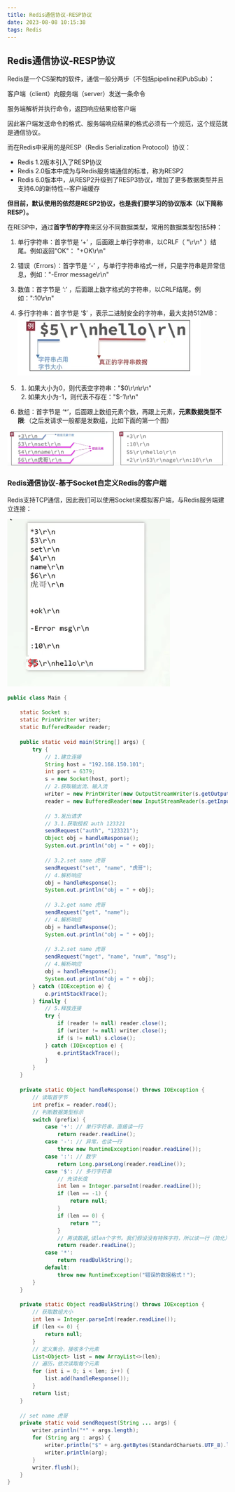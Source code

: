 ```yaml
---
title: Redis通信协议-RESP协议
date: 2023-08-08 10:15:38
tags: Redis
---
```


## Redis通信协议-RESP协议

Redis是一个CS架构的软件，通信一般分两步（不包括pipeline和PubSub）：

客户端（client）向服务端（server）发送一条命令

服务端解析并执行命令，返回响应结果给客户端

因此客户端发送命令的格式、服务端响应结果的格式必须有一个规范，这个规范就是通信协议。

而在Redis中采用的是RESP（Redis Serialization Protocol）协议：

- Redis 1.2版本引入了RESP协议
- Redis 2.0版本中成为与Redis服务端通信的标准，称为RESP2
- Redis 6.0版本中，从RESP2升级到了RESP3协议，增加了更多数据类型并且支持6.0的新特性--客户端缓存

**但目前，默认使用的依然是RESP2协议，也是我们要学习的协议版本（以下简称RESP）。**





在RESP中，通过**首字节的字符**来区分不同数据类型，常用的数据类型包括5种：

1. 单行字符串：首字节是 ‘+’ ，后面跟上单行字符串，以CRLF（ "\r\n" ）结尾。例如返回"OK"： "+OK\r\n"
2. 错误（Errors）：首字节是 ‘-’ ，与单行字符串格式一样，只是字符串是异常信息，例如："-Error message\r\n"
3. 数值：首字节是 ‘:’ ，后面跟上数字格式的字符串，以CRLF结尾。例如：":10\r\n"
4. 多行字符串：首字节是 ‘$’ ，表示二进制安全的字符串，最大支持512MB：![img](../pic/Redis%E9%80%9A%E4%BF%A1%E5%8D%8F%E8%AE%AE-RESP%E5%8D%8F%E8%AE%AE/1690448256079-ef3dec19-e5d0-434e-9626-f2948a41610d.png)

1. 1. 如果大小为0，则代表空字符串："$0\r\n\r\n"
   2. 如果大小为-1，则代表不存在："$-1\r\n"

1. 数组：首字节是 ‘*’，后面跟上数组元素个数，再跟上元素，**元素数据类型不限**:（之后发请求一般都是发数组，比如下面的第一个图）

![img](../pic/Redis%E9%80%9A%E4%BF%A1%E5%8D%8F%E8%AE%AE-RESP%E5%8D%8F%E8%AE%AE/1689684101381-ee2e0eac-7e07-4b04-b6d8-0f32b1fc8e6e.png)

### Redis通信协议-基于Socket自定义Redis的客户端

Redis支持TCP通信，因此我们可以使用Socket来模拟客户端，与Redis服务端建立连接：

![img](../pic/Redis%E9%80%9A%E4%BF%A1%E5%8D%8F%E8%AE%AE-RESP%E5%8D%8F%E8%AE%AE/1690449265866-51f2b68a-f511-4bc1-8fc0-a0f154ea44e2.png)

```java
public class Main {

    static Socket s;
    static PrintWriter writer;
    static BufferedReader reader;

    public static void main(String[] args) {
        try {
            // 1.建立连接
            String host = "192.168.150.101";
            int port = 6379;
            s = new Socket(host, port);
            // 2.获取输出流、输入流
            writer = new PrintWriter(new OutputStreamWriter(s.getOutputStream(), StandardCharsets.UTF_8));
            reader = new BufferedReader(new InputStreamReader(s.getInputStream(), StandardCharsets.UTF_8));

            // 3.发出请求
            // 3.1.获取授权 auth 123321
            sendRequest("auth", "123321");
            Object obj = handleResponse();
            System.out.println("obj = " + obj);

            // 3.2.set name 虎哥
            sendRequest("set", "name", "虎哥");
            // 4.解析响应
            obj = handleResponse();
            System.out.println("obj = " + obj);

            // 3.2.get name 虎哥
            sendRequest("get", "name");
            // 4.解析响应
            obj = handleResponse();
            System.out.println("obj = " + obj);

            // 3.2.set name 虎哥
            sendRequest("mget", "name", "num", "msg");
            // 4.解析响应
            obj = handleResponse();
            System.out.println("obj = " + obj);
        } catch (IOException e) {
            e.printStackTrace();
        } finally {
            // 5.释放连接
            try {
                if (reader != null) reader.close();
                if (writer != null) writer.close();
                if (s != null) s.close();
            } catch (IOException e) {
                e.printStackTrace();
            }
        }
    }

    private static Object handleResponse() throws IOException {
        // 读取首字节
        int prefix = reader.read();
        // 判断数据类型标示
        switch (prefix) {
            case '+': // 单行字符串，直接读一行
                return reader.readLine();
            case '-': // 异常，也读一行
                throw new RuntimeException(reader.readLine());
            case ':': // 数字
                return Long.parseLong(reader.readLine());
            case '$': // 多行字符串
                // 先读长度
                int len = Integer.parseInt(reader.readLine());
                if (len == -1) {
                    return null;
                }
                if (len == 0) {
                    return "";
                }
                // 再读数据,读len个字节。我们假设没有特殊字符，所以读一行（简化）
                return reader.readLine();
            case '*':
                return readBulkString();
            default:
                throw new RuntimeException("错误的数据格式！");
        }
    }

    private static Object readBulkString() throws IOException {
        // 获取数组大小
        int len = Integer.parseInt(reader.readLine());
        if (len <= 0) {
            return null;
        }
        // 定义集合，接收多个元素
        List<Object> list = new ArrayList<>(len);
        // 遍历，依次读取每个元素
        for (int i = 0; i < len; i++) {
            list.add(handleResponse());
        }
        return list;
    }

    // set name 虎哥
    private static void sendRequest(String ... args) {
        writer.println("*" + args.length);
        for (String arg : args) {
            writer.println("$" + arg.getBytes(StandardCharsets.UTF_8).length);
            writer.println(arg);
        }
        writer.flush();
    }
}
```

